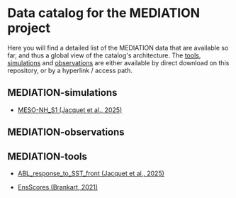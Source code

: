 # Data catalog for the MEDIATION project

Here you will find a detailed list of the MEDIATION data that are available so far, and thus a global view of the catalog's architecture. The [tools](MEDIATION-tools/), [simulations](MEDIATION-simulations/) and [observations](MEDIATION-observations/) are either available by direct download on this repository, or by a hyperlink / access path.

## MEDIATION-simulations

* [MESO-NH_S1 (Jacquet et al., 2025)](MEDIATION-simulations/MESO_NH_S1)

## MEDIATION-observations

## MEDIATION-tools

* [ABL_response_to_SST_front (Jacquet et al., 2025)](MEDIATION-tools/ABL_response_to_SST_front)

* [EnsScores (Brankart, 2021)](MEDIATION-tools/EnsScores)



